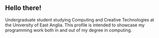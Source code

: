 ## Hello there!

Undergraduate student studying Computing and Creative Technologies at the University of East Anglia. This profile is intended to showcase my programming work both in and out of my degree in computing.
